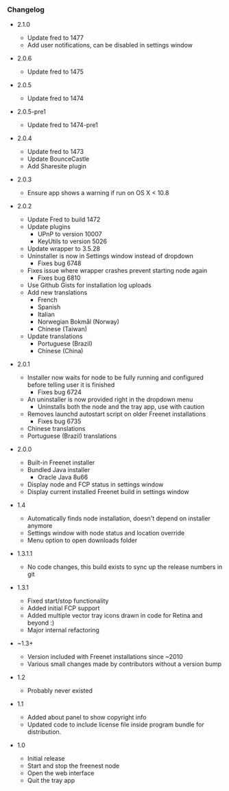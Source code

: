 ### Changelog

* 2.1.0

    * Update fred to 1477
    * Add user notifications, can be disabled in settings window
    
* 2.0.6

    * Update fred to 1475

* 2.0.5

    * Update fred to 1474

* 2.0.5-pre1

    * Update fred to 1474-pre1

* 2.0.4

    * Update fred to 1473
    * Update BounceCastle
    * Add Sharesite plugin

* 2.0.3

    * Ensure app shows a warning if run on OS X < 10.8

* 2.0.2

    * Update Fred to build 1472
    * Update plugins
        * UPnP to version 10007
        * KeyUtils to version 5026
    * Update wrapper to 3.5.28
    * Uninstaller is now in Settings window instead of dropdown
        * Fixes bug 6748
    * Fixes issue where wrapper crashes prevent starting node again
        * Fixes bug 6810
    * Use Github Gists for installation log uploads
    * Add new translations
        * French
        * Spanish
        * Italian
        * Norwegian Bokmål (Norway)
        * Chinese (Taiwan)
    * Update translations
        * Portuguese (Brazil)
        * Chinese (China)

* 2.0.1

    * Installer now waits for node to be fully running and configured before telling user it is finished
        * Fixes bug 6724
    * An uninstaller is now provided right in the dropdown menu
        * Uninstalls both the node and the tray app, use with caution
    * Removes launchd autostart script on older Freenet installations
        * Fixes bug 6735
    * Chinese translations
    * Portuguese (Brazil) translations

* 2.0.0

    * Built-in Freenet installer
    * Bundled Java installer
        * Oracle Java 8u66
    * Display node and FCP status in settings window
    * Display current installed Freenet build in settings window

* 1.4

    * Automatically finds node installation, doesn't depend on installer anymore
    * Settings window with node status and location override
    * Menu option to open downloads folder

* 1.3.1.1

    * No code changes, this build exists to sync up the release numbers in git

* 1.3.1

    * Fixed start/stop functionality
    * Added initial FCP support
    * Added multiple vector tray icons drawn in code for Retina and beyond :)
    * Major internal refactoring

* ~1.3+

    * Version included with Freenet installations since ~2010
    * Various small changes made by contributors without a version bump

* 1.2

    * Probably never existed

* 1.1 

    * Added about panel to show copyright info
    * Updated code to include license file inside program bundle for distribution.

* 1.0

    * Initial release     
    * Start and stop the freenest node
    * Open the web interface
    * Quit the tray app 
